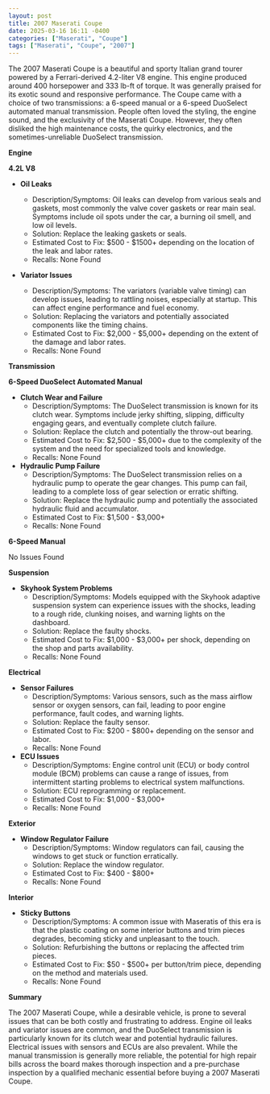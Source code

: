 ```yaml
---
layout: post
title: 2007 Maserati Coupe
date: 2025-03-16 16:11 -0400
categories: ["Maserati", "Coupe"]
tags: ["Maserati", "Coupe", "2007"]
---
```

The 2007 Maserati Coupe is a beautiful and sporty Italian grand tourer powered by a Ferrari-derived 4.2-liter V8 engine. This engine produced around 400 horsepower and 333 lb-ft of torque. It was generally praised for its exotic sound and responsive performance. The Coupe came with a choice of two transmissions: a 6-speed manual or a 6-speed DuoSelect automated manual transmission. People often loved the styling, the engine sound, and the exclusivity of the Maserati Coupe. However, they often disliked the high maintenance costs, the quirky electronics, and the sometimes-unreliable DuoSelect transmission.

**Engine**

**4.2L V8**

*   **Oil Leaks**
    *   Description/Symptoms: Oil leaks can develop from various seals and gaskets, most commonly the valve cover gaskets or rear main seal. Symptoms include oil spots under the car, a burning oil smell, and low oil levels.
    *   Solution: Replace the leaking gaskets or seals.
    *   Estimated Cost to Fix: $500 - $1500+ depending on the location of the leak and labor rates.
    *   Recalls: None Found

*   **Variator Issues**
    *   Description/Symptoms: The variators (variable valve timing) can develop issues, leading to rattling noises, especially at startup. This can affect engine performance and fuel economy.
    *   Solution: Replacing the variators and potentially associated components like the timing chains.
    *   Estimated Cost to Fix: $2,000 - $5,000+ depending on the extent of the damage and labor rates.
    *   Recalls: None Found

**Transmission**

**6-Speed DuoSelect Automated Manual**

*   **Clutch Wear and Failure**
    *   Description/Symptoms: The DuoSelect transmission is known for its clutch wear. Symptoms include jerky shifting, slipping, difficulty engaging gears, and eventually complete clutch failure.
    *   Solution: Replace the clutch and potentially the throw-out bearing.
    *   Estimated Cost to Fix: $2,500 - $5,000+ due to the complexity of the system and the need for specialized tools and knowledge.
    *   Recalls: None Found
*   **Hydraulic Pump Failure**
    *   Description/Symptoms: The DuoSelect transmission relies on a hydraulic pump to operate the gear changes. This pump can fail, leading to a complete loss of gear selection or erratic shifting.
    *   Solution: Replace the hydraulic pump and potentially the associated hydraulic fluid and accumulator.
    *   Estimated Cost to Fix: $1,500 - $3,000+
    *   Recalls: None Found

**6-Speed Manual**

No Issues Found

**Suspension**

*   **Skyhook System Problems**
    *   Description/Symptoms: Models equipped with the Skyhook adaptive suspension system can experience issues with the shocks, leading to a rough ride, clunking noises, and warning lights on the dashboard.
    *   Solution: Replace the faulty shocks.
    *   Estimated Cost to Fix: $1,000 - $3,000+ per shock, depending on the shop and parts availability.
    *   Recalls: None Found

**Electrical**

*   **Sensor Failures**
    *   Description/Symptoms: Various sensors, such as the mass airflow sensor or oxygen sensors, can fail, leading to poor engine performance, fault codes, and warning lights.
    *   Solution: Replace the faulty sensor.
    *   Estimated Cost to Fix: $200 - $800+ depending on the sensor and labor.
    *   Recalls: None Found
*   **ECU Issues**
    *   Description/Symptoms: Engine control unit (ECU) or body control module (BCM) problems can cause a range of issues, from intermittent starting problems to electrical system malfunctions.
    *   Solution: ECU reprogramming or replacement.
    *   Estimated Cost to Fix: $1,000 - $3,000+
    *   Recalls: None Found

**Exterior**

*   **Window Regulator Failure**
    *   Description/Symptoms: Window regulators can fail, causing the windows to get stuck or function erratically.
    *   Solution: Replace the window regulator.
    *   Estimated Cost to Fix: $400 - $800+
    *   Recalls: None Found

**Interior**

*   **Sticky Buttons**
    *   Description/Symptoms: A common issue with Maseratis of this era is that the plastic coating on some interior buttons and trim pieces degrades, becoming sticky and unpleasant to the touch.
    *   Solution: Refurbishing the buttons or replacing the affected trim pieces.
    *   Estimated Cost to Fix: $50 - $500+ per button/trim piece, depending on the method and materials used.
    *   Recalls: None Found

**Summary**

The 2007 Maserati Coupe, while a desirable vehicle, is prone to several issues that can be both costly and frustrating to address. Engine oil leaks and variator issues are common, and the DuoSelect transmission is particularly known for its clutch wear and potential hydraulic failures. Electrical issues with sensors and ECUs are also prevalent. While the manual transmission is generally more reliable, the potential for high repair bills across the board makes thorough inspection and a pre-purchase inspection by a qualified mechanic essential before buying a 2007 Maserati Coupe.

